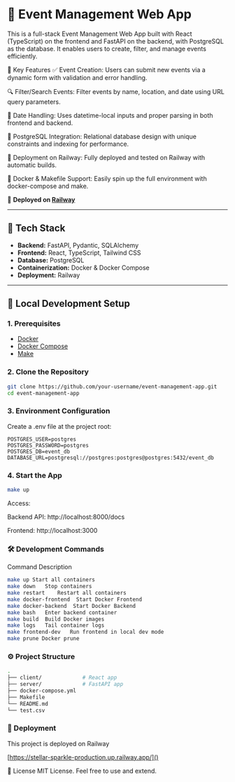 # 📅 Event Management Web App

This is a full-stack Event Management Web App built with React (TypeScript) on the frontend and FastAPI on the backend, with PostgreSQL as the database. It enables users to create, filter, and manage events efficiently.

🔧 Key Features
✅ Event Creation: Users can submit new events via a dynamic form with validation and error handling.

🔍 Filter/Search Events: Filter events by name, location, and date using URL query parameters.

📅 Date Handling: Uses datetime-local inputs and proper parsing in both frontend and backend.

💾 PostgreSQL Integration: Relational database design with unique constraints and indexing for performance.

🚀 Deployment on Railway: Fully deployed and tested on Railway with automatic builds.

🐳 Docker & Makefile Support: Easily spin up the full environment with docker-compose and make.


🚀 **Deployed on [Railway](https://railway.app/)**

---

## 🧱 Tech Stack

- **Backend:** FastAPI, Pydantic, SQLAlchemy
- **Frontend:** React, TypeScript, Tailwind CSS
- **Database:** PostgreSQL
- **Containerization:** Docker & Docker Compose
- **Deployment:** Railway

---

## 🐳 Local Development Setup

### 1. Prerequisites

- [Docker](https://www.docker.com/)
- [Docker Compose](https://docs.docker.com/compose/)
- [Make](https://www.gnu.org/software/make/)

### 2. Clone the Repository

```bash
git clone https://github.com/your-username/event-management-app.git
cd event-management-app
```

### 3. Environment Configuration
Create a .env file at the project root:

```
POSTGRES_USER=postgres
POSTGRES_PASSWORD=postgres
POSTGRES_DB=event_db
DATABASE_URL=postgresql://postgres:postgres@postgres:5432/event_db
```

### 4. Start the App
```bash
make up
```

Access:

Backend API: http://localhost:8000/docs

Frontend: http://localhost:3000

### 🛠️ Development Commands
Command	Description
```bash
make up	Start all containers
make down	Stop containers
make restart	Restart all containers
make docker-frontend  Start Docker Frontend
make docker-backend  Start Docker Backend
make bash	Enter backend container
make build	Build Docker images
make logs	Tail container logs
make frontend-dev	Run frontend in local dev mode
make prune Docker prune
```

### ⚙️ Project Structure
```bash
.
├── client/             # React app
├── server/             # FastAPI app
├── docker-compose.yml
├── Makefile
└── README.md
└── test.csv
```

### 🚀 Deployment
This project is deployed on Railway

[https://stellar-sparkle-production.up.railway.app/]()


📄 License
MIT License. Feel free to use and extend.
